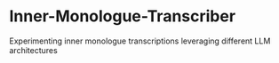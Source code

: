 # Inner-Monologue-Transcriber
Experimenting inner monologue transcriptions leveraging different LLM architectures
